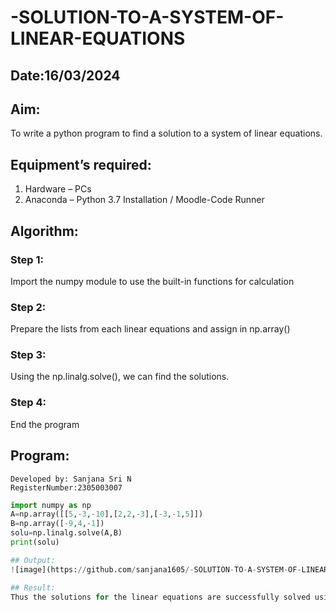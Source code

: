 # -SOLUTION-TO-A-SYSTEM-OF-LINEAR-EQUATIONS

## Date:16/03/2024

## Aim:
To write a python program to find a solution to a system of linear equations.
## Equipment’s required:
1. 	Hardware – PCs
2. 	Anaconda – Python 3.7 Installation / Moodle-Code Runner
## Algorithm:
### Step 1: 
Import the numpy module to use the built-in functions for calculation
### Step 2: 
Prepare the lists from each linear equations and assign in np.array()
### Step 3: 
Using the np.linalg.solve(), we can find the solutions.
### Step 4: 
End the program
## Program:
```
Developed by: Sanjana Sri N
RegisterNumber:2305003007  

`````
```python
import numpy as np
A=np.array([[5,-3,-10],[2,2,-3],[-3,-1,5]])
B=np.array([-9,4,-1])
solu=np.linalg.solve(A,B)
print(solu)

## Output:
![image](https://github.com/sanjana1605/-SOLUTION-TO-A-SYSTEM-OF-LINEAR-EQUATIONS/assets/155608340/7f30e827-1402-4f6f-b17e-e99a711bc78d)

## Result: 
Thus the solutions for the linear equations are successfully solved using python program

